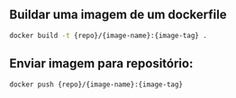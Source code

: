 ## Buildar uma imagem de um dockerfile

```bash
docker build -t {repo}/{image-name}:{image-tag} .
```

## Enviar imagem para repositório:

```bash
docker push {repo}/{image-name}:{image-tag}
```
